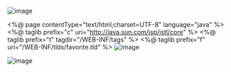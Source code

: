 




![image](https://github.com/user-attachments/assets/086cecb7-21e4-4d08-8b38-eaf58734dca9)

<%@ page contentType="text/html;charset=UTF-8" language="java" %>
<%@ taglib prefix="c" uri="http://java.sun.com/jsp/jstl/core" %>
<%@ taglib prefix="t" tagdir="/WEB-INF/tags" %>
<%@ taglib prefix="f" uri="/WEB-INF/tlds/favorite.tld" %>
![image](https://github.com/user-attachments/assets/7e04ad35-1bc3-4795-8b73-ded339d74cd9)

<style>
    td {
        border: 1px solid black;
    }
</style>


![image](https://github.com/user-attachments/assets/a773717a-a3f5-427b-83da-0813fe5e1b89)



